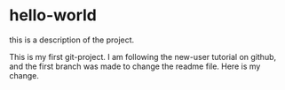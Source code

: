 # hello-world
this is a description of the project.

This is my first git-project. I am following the new-user tutorial on github, and the first branch was made to change the readme file. Here is my change.
